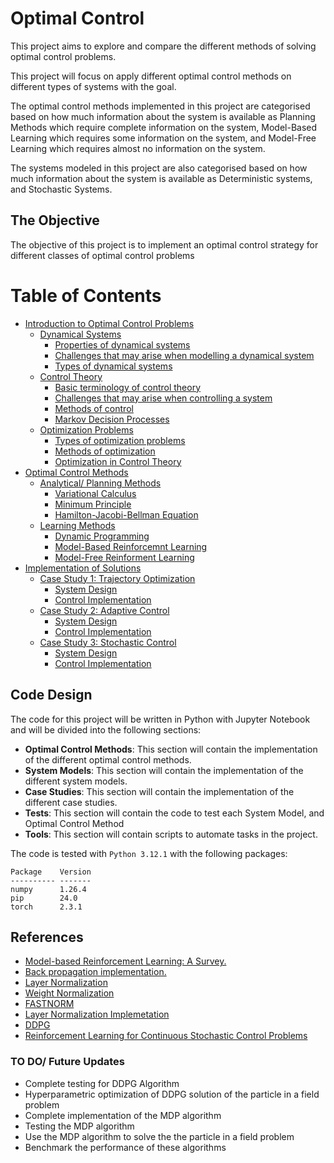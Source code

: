 # Optimal Control

This project aims to explore and compare the different methods of solving optimal control problems.

This project will focus on apply different optimal control methods on different types of systems with the goal.

The optimal control methods implemented in this project are categorised based on how much information about the system is available as Planning Methods which require complete information on the system, Model-Based Learning which requires some information on the system, and Model-Free Learning which requires almost no information on the system.

The systems modeled in this project are also categorised based on how much information about the system is available as Deterministic systems, and Stochastic Systems.

## The Objective

The objective of this project is to implement an optimal control strategy for different classes of optimal control problems

# Table of Contents

* [Introduction to Optimal Control Problems](./Systems/README.md)
  - [Dynamical Systems](./Systems/README.md)
    + [Properties of dynamical systems](./Systems/README.md) 
    + [Challenges that may arise when modelling a dynamical system](./Systems/README.md)
    + [Types of dynamical systems](./Systems/README.md)
  - [Control Theory](./Systems/README.md)
    + [Basic terminology of control theory](./Systems/README.md)
    + [Challenges that may arise when controlling a system](./Systems/README.md)
    + [Methods of control](./Systems/README.md)
    + [Markov Decision Processes](./Systems/README.md)
  - [Optimization Problems](./Systems/README.md)
    + [Types of optimization problems](./Systems/README.md)
    + [Methods of optimization](./Systems/README.md)
    - [Optimization in Control Theory](./Systems/README.md)
* [Optimal Control Methods](./Optimal%20Control%20Methods/README.md)
  - [Analytical/ Planning Methods](./Optimal%20Control%20Methods/README.md)
    + [Variational Calculus](./Optimal%20Control%20Methods/README.md)
    + [Minimum Principle](./Optimal%20Control%20Methods/README.md)
    + [Hamilton-Jacobi-Bellman Equation](./Optimal%20Control%20Methods/README.md)
  - [Learning Methods](./Optimal%20Control%20Methods/README.md)
    + [Dynamic Programming](./Optimal%20Control%20Methods/README.md)
    + [Model-Based Reinforcemnt Learning](./Optimal%20Control%20Methods/README.md)
    + [Model-Free Reinforment Learning](./Optimal%20Control%20Methods/README.md)
* [Implementation of Solutions](#18)
  - [Case Study 1: Trajectory Optimization](#19)
    + [System Design](#20)
    + [Control Implementation](#21)
  - [Case Study 2: Adaptive Control](#22)
    + [System Design](#23)
    + [Control Implementation](#24)
  - [Case Study 3: Stochastic Control](#25)
    + [System Design](#26)
    + [Control Implementation](#27)

## Code Design
The code for this project will be written in Python with Jupyter Notebook and will be divided into the following sections:
- **Optimal Control Methods**: This section will contain the implementation of the different optimal control methods.
- **System Models**: This section will contain the implementation of the different system models.
- **Case Studies**: This section will contain the implementation of the different case studies.
- **Tests**: This section will contain the code to test each System Model, and Optimal Control Method
- **Tools**: This section will contain scripts to automate tasks in the project.


The code is tested with `Python 3.12.1` with the following packages:
```
Package    Version
---------- -------
numpy      1.26.4
pip        24.0
torch      2.3.1
```
## References
- [Model-based Reinforcement Learning: A Survey.](https://arxiv.org/pdf/2006.16712)
- [Back propagation implementation.](https://towardsdatascience.com/neural-networks-backpropagation-by-dr-lihi-gur-arie-27be67d8fdce/)
- [Layer Normalization](https://arxiv.org/pdf/1607.06450)
- [Weight Normalization](https://arxiv.org/pdf/1602.07868)
- [FASTNORM](https://openreview.net/pdf?id=BkbOsNeSM)
- [Layer Normalization Implemetation](https://neuralthreads.medium.com/layer-normalization-applied-on-a-neural-network-f6ad51341726#:~:text=Second%2C%20the%20activation%20function%20for,layer%20is%20the%20Softmax%20function.&text=Fifth%2C%20For%20the%20first%20hidden,before%20the%20ReLU%20activation%20function.)
- [DDPG](https://www.davidsilver.uk/wp-content/uploads/2020/03/deterministic-policy-gradients.pdf)
- [Reinforcement Learning for Continuous Stochastic Control Problems](https://proceedings.neurips.cc/paper_files/paper/1997/file/186a157b2992e7daed3677ce8e9fe40f-Paper.pdf)
### TO DO/ Future Updates
- Complete testing for DDPG Algorithm
- Hyperparametric optimization of DDPG solution of the particle in a field problem
- Complete implementation of the MDP algorithm
- Testing the MDP algorithm
- Use the MDP algorithm to solve the the particle in a field problem
- Benchmark the performance of these algorithms



